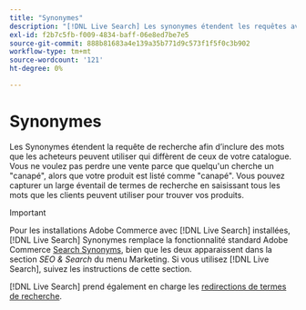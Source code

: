 ```yaml
---
title: "Synonymes"
description: "[!DNL Live Search] Les synonymes étendent les requêtes avec des mots différents de ceux de votre catalogue."
exl-id: f2b7c5fb-f009-4834-baff-06e8ed7be7e5
source-git-commit: 888b81683a4e139a35b771d9c573f1f5f0c3b902
workflow-type: tm+mt
source-wordcount: '121'
ht-degree: 0%

---
```


# Synonymes

Les Synonymes étendent la requête de recherche afin d’inclure des mots que les acheteurs peuvent utiliser qui diffèrent de ceux de votre catalogue. Vous ne voulez pas perdre une vente parce que quelqu&#39;un cherche un &quot;canapé&quot;, alors que votre produit est listé comme &quot;canapé&quot;. Vous pouvez capturer un large éventail de termes de recherche en saisissant tous les mots que les clients peuvent utiliser pour trouver vos produits.

>[!IMPORTANT]
>
>Pour les installations Adobe Commerce avec [!DNL Live Search] installées, [!DNL Live Search] Synonymes remplace la fonctionnalité standard Adobe Commerce [Search Synonyms](https://experienceleague.adobe.com/docs/commerce-admin/catalog/catalog/search/search-terms.html#search-synonyms), bien que les deux apparaissent dans la section *SEO &amp; Search* du menu Marketing. Si vous utilisez [!DNL Live Search], suivez les instructions de cette section.

[!DNL Live Search] prend également en charge les [redirections de termes de recherche](https://experienceleague.adobe.com/docs/commerce-admin/catalog/catalog/search/search-terms.html).
